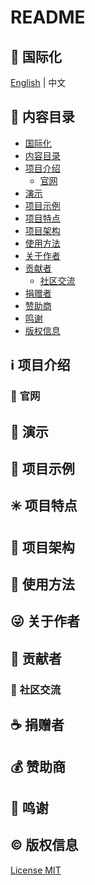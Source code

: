 # README

<div id="国际化"></div>

## :large_blue_circle: <span id="国际化"></span>国际化

[English](README.md) | 中文

## :book: <span id="内容目录"></span>内容目录

- [国际化](#国际化)
- [内容目录](#内容目录)
- [项目介绍](#项目介绍)
  - [官网](#官网)
- [演示](#演示)
- [项目示例](#项目示例)
- [项目特点](#项目特点)
- [项目架构](#项目架构)
- [使用方法](#使用方法)
- [关于作者](#关于作者)
- [贡献者](#贡献者)
  - [社区交流](#社区交流)
- [捐赠者](#捐赠者)
- [赞助商](#赞助商)
- [鸣谢](#鸣谢)
- [版权信息](#版权信息)

## :information_source: <span id="项目介绍"></span>项目介绍

### :bell: <span id="官网"></span>官网

## :foggy: <span id="演示"></span>演示

## :large_blue_diamond: <span id="项目示例"></span>项目示例

## :eight_spoked_asterisk: <span id="项目特点"></span>项目特点

## :leaves: <span id="项目架构"></span>项目架构

## :gem: <span id="使用方法"></span>使用方法

## :stuck_out_tongue_winking_eye: <span id="关于作者"></span>关于作者

## :stars: <span id="贡献者"></span>贡献者

### :dizzy: <span id="社区交流"></span>社区交流

## :coffee: <span id="捐赠者"></span>捐赠者

## :moneybag: <span id="赞助商"></span>赞助商

## :clap: <span id="鸣谢"></span>鸣谢

## :copyright: <span id="版权信息"></span>版权信息

[License MIT](LICENSE)
